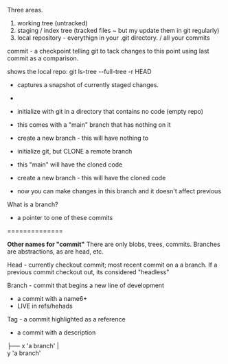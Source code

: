 Three areas.

1. working tree (untracked)
2. staging / index tree (tracked files ~ but my update them in git regularly)
3. local repository - everythign in your .git directory. / all your commits

commit - a checkpoint telling git to tack changes to this point using last commit as a comparison. 

shows the local repo: git ls-tree --full-tree -r HEAD

- captures a snapshot of currently staged changes. 

- 

 









- initialize with git in a directory that contains no code (empty repo)
- this comes with a "main" branch that has nothing on it
- create a new branch - this will have nothing to



- initialize git, but CLONE a remote branch
- this "main" will have the cloned code
- create a new branch - this will have the cloned code
- now you can make changes in this branch and it doesn't affect previous



What is a branch? 

- a pointer to one of these commits



==============

__Other names for "commit"__ 
There are only blobs, trees, commits. 
Branches are abstractions, as are head, etc. 

Head - currently checkout commit; most recent commit on a a branch.  If a previous commit checkout out, its considered "headless"

Branch - commit that begins a new line of development

- a commit with a name6+
- LIVE in refs/hehads

Tag - a commit highlighted as a reference

- a commit with a description 

├── x  'a branch'
    |  
    y  'a branch'

